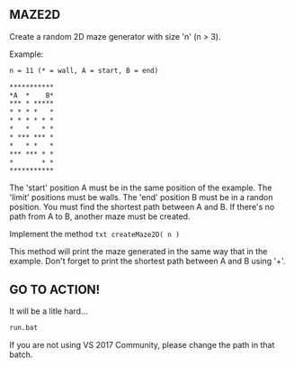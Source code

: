 ## MAZE2D

Create a random 2D maze generator with size 'n' (n > 3).

Example:
``` txt
n = 11 (* = wall, A = start, B = end)  

***********
*A  *    B*
*** * *****
* * * *   *
* * * * * *
*   *   * *
* *** *** *
*   * *   *
*** *** * *
*       * *
***********
``` 

The 'start' position A must be in the same position of the example. The 'limit' positions must be walls.
The 'end' position B must be in a randon position. You must find the shortest path between A and B.
If there's no path from A to B, another maze must be created.

Implement the method ``` txt createMaze2D( n ) ```

This method will print the maze generated in the same way that in the example.
Don't forget to print the shortest path between A and B using '+'.

## GO TO ACTION!

It will be a litle hard... 

``` txt
run.bat
``` 

If you are not using VS 2017 Community, please change the path in that batch.
